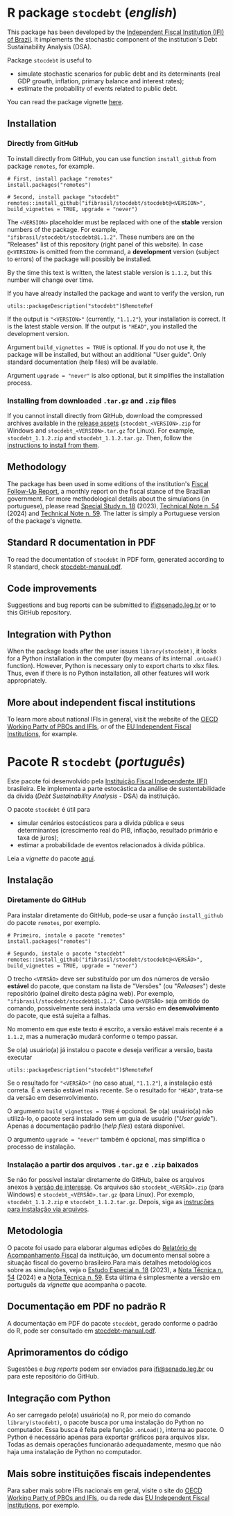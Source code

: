 # R package `stocdebt` (*english*)

This package has been developed by the [Independent Fiscal Institution (IFI) of Brazil](https://www12.senado.leg.br/ifi). It implements the stochastic component of the institution's Debt Sustainability Analysis (DSA).

Package `stocdebt` is useful to
* simulate stochastic scenarios for public debt and its determinants (real GDP growth, inflation, primary balance and interest rates);
* estimate the probability of events related to public debt.

You can read the package vignette [here](https://github.com/ifibrasil/stocdebt/releases/download/1.1.2/vignette.html).

## Installation

### Directly from GitHub

To install directly from GitHub, you can use function `install_github` from package `remotes`, for example.

```{r}
# First, install package "remotes"
install.packages("remotes")

# Second, install package "stocdebt"
remotes::install_github("ifibrasil/stocdebt/stocdebt@<VERSION>", build_vignettes = TRUE, upgrade = "never")
```

The `<VERSION>` placeholder must be replaced with one of the **stable** version numbers of the package. For example, `"ifibrasil/stocdebt/stocdebt@1.1.2"`. These numbers are on the "Releases" list of this repository (right panel of this website). In case `@<VERSION>` is omitted from the command, a **development** version (subject to errors) of the package will possibly be installed.

By the time this text is written, the latest stable version is `1.1.2`, but this number will change over time.

If you have already installed the package and want to verify the version, run

```{r}
utils::packageDescription("stocdebt")$RemoteRef
```

If the output is `"<VERSION>"` (currently, `"1.1.2"`), your installation is correct. It is the latest stable version. If the output is `"HEAD"`, you installed the development version.

Argument `build_vignettes = TRUE` is optional. If you do not use it, the package will be installed, but without an additional "User guide". Only standard documentation (help files) will be available.

Argument `upgrade = "never"` is also optional, but it simplifies the installation process.

### Installing from downloaded `.tar.gz` and `.zip` files

If you cannot install directly from GitHub, download the compressed archives available in the [release assets](https://github.com/ifibrasil/stocdebt/releases) (`stocdebt_<VERSION>.zip` for Windows and `stocdebt_<VERSION>.tar.gz` for Linux). For example, `stocdebt_1.1.2.zip` and `stocdebt_1.1.2.tar.gz`. Then, follow the [instructions to install from them](INSTALL_FROM_ARCHIVES.md).

## Methodology

The package has been used in some editions of the institution's [Fiscal Follow-Up Report](https://www12.senado.leg.br/ifi/publicacoes-ifi?tipo=relatorio), a monthly report on the fiscal stance of the Brazilian government. For more methodological details about the simulations (in portuguese), please read [Special Study n. 18](https://www2.senado.leg.br/bdsf/bitstream/handle/id/645203/EE18.pdf) (2023), [Technical Note n. 54](https://www2.senado.leg.br/bdsf/bitstream/handle/id/651183/NT54_Sensibilidade_cenarios_estocasticos_divida.pdf) (2024) and [Technical Note n. 59](https://www12.senado.leg.br/ifi/publicacoes-1/pasta-notas-tecnicas/2025/setembro/nota-tecnica-no-59-pacote-r-cenarios-estocasticos-da-divida-publica-set-25). The latter is simply a Portuguese version of the package's vignette.

## Standard R documentation in PDF

To read the documentation of `stocdebt` in PDF form, generated according to R standard, check [stocdebt-manual.pdf](https://github.com/ifibrasil/stocdebt/releases/download/1.1.2/stocdebt-manual.pdf).

## Code improvements

Suggestions and bug reports can be submitted to ifi@senado.leg.br or to this GitHub repository.

## Integration with Python

When the package loads after the user issues `library(stocdebt)`, it looks for a Python installation in the computer (by means of its internal `.onLoad()` function). However, Python is necessary only to export charts to xlsx files. Thus, even if there is no Python installation, all other features will work appropriately.

## More about independent fiscal institutions

To learn more about national IFIs in general, visit the website of the [OECD Working Party of PBOs and IFIs](https://www.oecd.org/en/topics/parliamentary-budget-offices-and-independent-fiscal-institutions.html), or of the [EU Independent Fiscal Institutions](https://www.euifis.eu/), for example.







# Pacote R `stocdebt` (*português*)

Este pacote foi desenvolvido pela [Instituição Fiscal Independente (IFI)](https://www12.senado.leg.br/ifi) brasileira. Ele implementa a parte estocástica da análise de sustentabilidade da dívida (*Debt Sustainability Analysis* - DSA) da instituição.

O pacote `stocdebt` é útil para
* simular cenários estocásticos para a dívida pública e seus determinantes (crescimento real do PIB, inflação, resultado primário e taxa de juros);
* estimar a probabilidade de eventos relacionados à dívida pública.

Leia a *vignette* do pacote [aqui](https://github.com/ifibrasil/stocdebt/releases/download/1.1.2/vignette.html).

## Instalação

### Diretamente do GitHub

Para instalar diretamente do GitHub, pode-se usar a função `install_github` do pacote `remotes`, por exemplo.

```{r}
# Primeiro, instale o pacote "remotes"
install.packages("remotes")

# Segundo, instale o pacote "stocdebt"
remotes::install_github("ifibrasil/stocdebt/stocdebt@<VERSÃO>", build_vignettes = TRUE, upgrade = "never")
```

O trecho `<VERSÃO>` deve ser substituído por um dos números de versão **estável** do pacote, que constam na lista de "Versões" (ou "*Releases*") deste repositório (painel direito desta página web). Por exemplo, `"ifibrasil/stocdebt/stocdebt@1.1.2"`. Caso `@<VERSÃO>` seja omitido do comando, possivelmente será instalada uma versão em **desenvolvimento** do pacote, que está sujeita a falhas.

No momento em que este texto é escrito, a versão estável mais recente é a `1.1.2`, mas a numeração mudará conforme o tempo passar.

Se o(a) usuário(a) já instalou o pacote e deseja verificar a versão, basta executar

```{r}
utils::packageDescription("stocdebt")$RemoteRef
```

Se o resultado for `"<VERSÃO>"` (no caso atual, `"1.1.2"`), a instalação está correta. É a versão estável mais recente. Se o resultado for `"HEAD"`, trata-se da versão em desenvolvimento.

O argumento `build_vignettes = TRUE` é opcional. Se o(a) usuário(a) não utilizá-lo, o pacote será instalado sem um guia de usuário ("*User guide*"). Apenas a documentação padrão (*help files*) estará disponível.

O argumento `upgrade = "never"` também é opcional, mas simplifica o processo de instalação.

### Instalação a partir dos arquivos `.tar.gz` e `.zip` baixados

Se não for possível instalar diretamente do GitHub, baixe os arquivos anexos à [versão de interesse](https://github.com/ifibrasil/stocdebt/releases). Os arquivos são `stocdebt_<VERSÃO>.zip` (para Windows) e `stocdebt_<VERSÃO>.tar.gz` (para Linux). Por exemplo, `stocdebt_1.1.2.zip` e `stocdebt_1.1.2.tar.gz`. Depois, siga as [instruções para instalação via arquivos](INSTALL_FROM_ARCHIVES.md).

## Metodologia

O pacote foi usado para elaborar algumas edições do [Relatório de Acompanhamento Fiscal](https://www12.senado.leg.br/ifi/publicacoes-ifi?tipo=relatorio) da instituição, um documento mensal sobre a situação fiscal do governo brasileiro.Para mais detalhes metodológicos sobre as simulações, veja o [Estudo Especial n. 18](https://www2.senado.leg.br/bdsf/bitstream/handle/id/645203/EE18.pdf) (2023), a [Nota Técnica n. 54](https://www2.senado.leg.br/bdsf/bitstream/handle/id/651183/NT54_Sensibilidade_cenarios_estocasticos_divida.pdf) (2024) e a [Nota Técnica n. 59](https://www12.senado.leg.br/ifi/publicacoes-1/pasta-notas-tecnicas/2025/setembro/nota-tecnica-no-59-pacote-r-cenarios-estocasticos-da-divida-publica-set-25). Esta última é simplesmente a versão em português da *vignette* que acompanha o pacote.

## Documentação em PDF no padrão R

A documentação em PDF do pacote `stocdebt`, gerado conforme o padrão do R, pode ser consultado em [stocdebt-manual.pdf](https://github.com/ifibrasil/stocdebt/releases/download/1.1.2/stocdebt-manual.pdf).

## Aprimoramentos do código

Sugestões e *bug reports* podem ser enviados para ifi@senado.leg.br ou para este repositório do GitHub.

## Integração com Python

Ao ser carregado pelo(a) usuário(a) no R, por meio do comando `library(stocdebt)`, o pacote busca por uma instalação do Python no computador. Essa busca é feita pela função `.onLoad()`, interna ao pacote. O Python é necessário apenas para exportar gráficos para arquivos xlsx. Todas as demais operações funcionarão adequadamente, mesmo que não haja uma instalação de Python no computador.

## Mais sobre instituições fiscais independentes

Para saber mais sobre IFIs nacionais em geral, visite o site do [OECD Working Party of PBOs and IFIs](https://www.oecd.org/en/topics/parliamentary-budget-offices-and-independent-fiscal-institutions.html), ou da rede das [EU Independent Fiscal Institutions](https://www.euifis.eu/), por exemplo.
